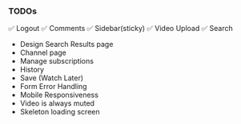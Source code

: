 ### TODOs

✅ Logout
✅ Comments
✅ Sidebar(sticky)
✅ Video Upload
✅ Search

- Design Search Results page
- Channel page
- Manage subscriptions
- History
- Save (Watch Later)
- Form Error Handling
- Mobile Responsiveness
- Video is always muted
- Skeleton loading screen
